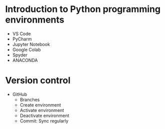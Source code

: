 # Introduction to Python programming environments
- VS Code
- PyCharm
- Jupyter Notebook
- Google Colab
- Spyder
- ANACONDA
# Version control
- GitHub
  - Branches
  - Create environment
  - Activate environment
  - Deactivate environment
  - Commit: Sync regularly

